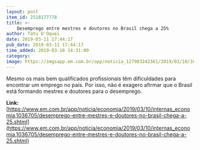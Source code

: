 ```yaml
---
layout: post
item_id: 2518177778
title: >-
    Desemprego entre mestres e doutores no Brasil chega a 25%
author: Tatu D'Oquei
date: 2019-03-11 17:44:17
pub_date: 2019-03-11 17:44:17
time_added: 2019-03-10 14:31:00
category: 
image: https://imgsapp.em.com.br/app/noticia_127983242361/2019/03/10/1036705/20190310113604763669e.JPEG
---
```


Mesmo os mais bem qualificados profissionais têm dificuldades para encontrar um emprego no país. Por isso, não é exagero afirmar que o Brasil está formando mestres e doutores para o desemprego.

**Link:** [https://www.em.com.br/app/noticia/economia/2019/03/10/internas_economia,1036705/desemprego-entre-mestres-e-doutores-no-brasil-chega-a-25.shtml](https://www.em.com.br/app/noticia/economia/2019/03/10/internas_economia,1036705/desemprego-entre-mestres-e-doutores-no-brasil-chega-a-25.shtml)

